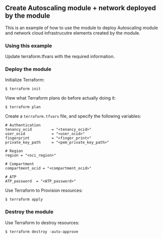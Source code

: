 ## Create Autoscaling module + network deployed by the module
This is an example of how to use the module to deploy Autoscaling module and network cloud infrastrucutre elements created by the module.
  
### Using this example
Update terraform.tfvars with the required information.

### Deploy the module
Initialize Terraform:
```
$ terraform init
```
View what Terraform plans do before actually doing it:
```
$ terraform plan
```

Create a `terraform.tfvars` file, and specify the following variables:

```
# Authentication
tenancy_ocid         = "<tenancy_ocid>"
user_ocid            = "<user_ocid>"
fingerprint          = "<finger_print>"
private_key_path     = "<pem_private_key_path>"

# Region
region = "<oci_region>"

# Compartment
compartment_ocid = "<compartment_ocid>"

# ATP
ATP_password  = "<ATP_password>"
```

Use Terraform to Provision resources:
```
$ terraform apply
```

### Destroy the module 

Use Terraform to destroy resources:
```
$ terraform destroy -auto-approve
```
